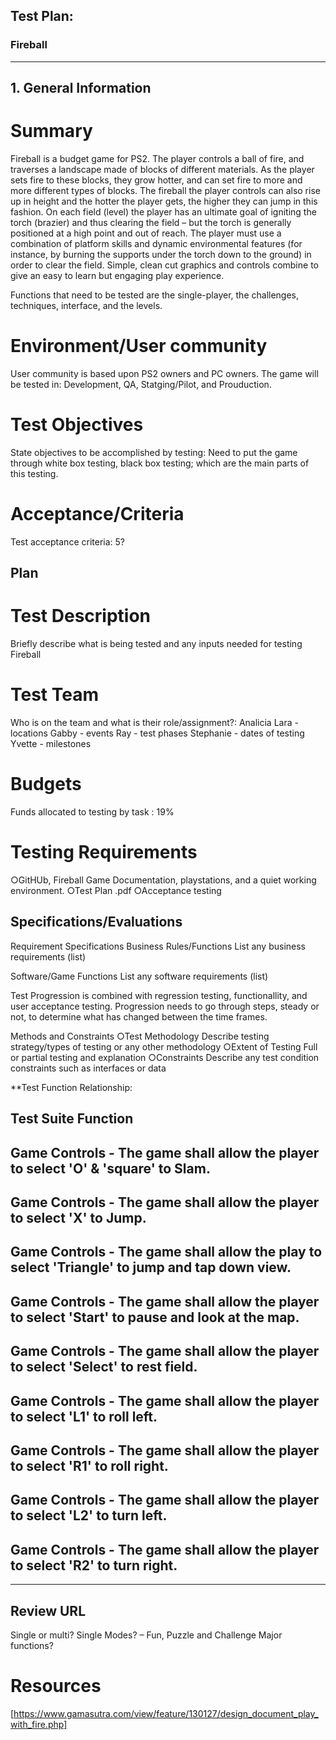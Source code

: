 ## Test Plan:


### Fireball
---
## 1. General Information

  # Summary
  
   <p1>Fireball is a budget game for PS2. The player controls a ball of fire, and traverses a landscape
  made of blocks of different materials. As the player sets fire to these blocks, they grow hotter, and
  can set fire to more and more different types of blocks. The fireball the player controls can also
  rise up in height and the hotter the player gets, the higher they can jump in this fashion.
  On each field (level) the player has an ultimate goal of igniting the torch (brazier) and thus
  clearing the field – but the torch is generally positioned at a high point and out of reach. The
  player must use a combination of platform skills and dynamic environmental features (for
  instance, by burning the supports under the torch down to the ground) in order to clear the field.
  Simple, clean cut graphics and controls combine to give an easy to learn but engaging play
  experience.
  
   Functions that need to be tested are the single-player, the challenges, techniques, interface, and the levels.</p1>
   
   # Environment/User community
   
   <p2>User community is based upon PS2 owners and PC owners. 
   The game will be tested in:
   Development, QA, Statging/Pilot, and Prouduction.</p2>
   
   # Test Objectives
   <p3> State objectives to be accomplished by testing: Need to put the game through 
   white box testing, black box testing; which are the main parts of this testing.</p3>  
   # Acceptance/Criteria
   <p3> Test acceptance criteria: 5? </p3>  
   
  ## Plan
  # Test Description
  Briefly describe what is being tested and any inputs needed for testing
  Fireball
  # Test Team
  Who is on the team and what is their role/assignment?:
  Analicia Lara - locations
  Gabby - events
  Ray  - test phases
  Stephanie - dates of testing
  Yvette - milestones
  
  
  # Budgets
  Funds allocated to testing by task :
  19%
  # Testing Requirements
  ○GitHUb, Fireball Game Documentation, playstations, and a quiet working environment.
  ○Test Plan .pdf
  ○Acceptance testing 

## Specifications/Evaluations
  <p4> 
  Requirement Specifications
  Business Rules/Functions List any business requirements (list)
  
  Software/Game Functions List any software requirements (list)

  Test Progression is combined with regression testing, functionallity, and user acceptance testing. 
  Progression needs to go through steps, steady or not, to determine what has changed between the time frames. 
  
  </p4>

  Methods and Constraints
  ○Test Methodology
  Describe testing strategy/types of testing or any other methodology
  ○Extent of Testing
  Full or partial testing and explanation
  ○Constraints
  Describe any test condition constraints such as interfaces or data

  **Test Function Relationship:
  
  Test Suite  Function
  ---
  Game Controls - The game shall allow the player to select **'O'** & **'square'** to Slam.
  ---
  Game Controls - The game shall allow the player to select **'X'** to Jump.
  ---
  Game Controls - The game shall allow the play to select **'Triangle'** to jump and tap down view.
  ---
  Game Controls - The game shall allow the player to select **'Start'** to pause and look at the map.
  ---
  Game Controls - The game shall allow the player to select **'Select'** to rest field.
  ---
  Game Controls - The game shall allow the player to select **'L1'** to roll left.
  ---
  Game Controls - The game shall allow the player to select **'R1'** to roll right.
  ---
  Game Controls - The game shall allow the player to select **'L2'** to turn left.
  ---
  Game Controls - The game shall allow the player to select **'R2'** to turn right.
  ---
  
___
## Review URL
Single or multi?
  Single
Modes?
– Fun, Puzzle and Challenge
Major functions?

# Resources
[https://www.gamasutra.com/view/feature/130127/design_document_play_with_fire.php]
